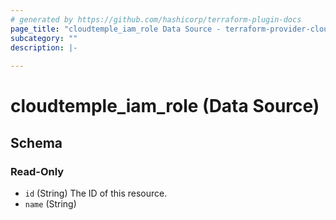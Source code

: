 ```yaml
---
# generated by https://github.com/hashicorp/terraform-plugin-docs
page_title: "cloudtemple_iam_role Data Source - terraform-provider-cloudtemple"
subcategory: ""
description: |-
  
---
```


# cloudtemple_iam_role (Data Source)





<!-- schema generated by tfplugindocs -->
## Schema

### Read-Only

- `id` (String) The ID of this resource.
- `name` (String)


